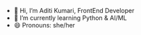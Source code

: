 - 👋 Hi, I’m Aditi Kumari, FrontEnd Developer
- 🌱 I’m currently learning Python & AI/ML
- 😄 Pronouns: she/her

<!---
the-aditi/the-aditi is a ✨ special ✨ repository because its `README.md` (this file) appears on your GitHub profile.
You can click the Preview link to take a look at your changes.
--->
